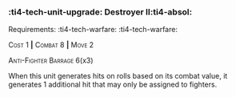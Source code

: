 ### :ti4-tech-unit-upgrade: **Destroyer II**:ti4-absol:

Requirements: :ti4-tech-warfare: :ti4-tech-warfare:

<span style="font-variant:small-caps;">Cost 1</span> __|__ <span style="font-variant:small-caps;">Combat 8</span> __|__ <span style="font-variant:small-caps;">Move 2</span>

<span style="font-variant:small-caps;">Anti-Fighter Barrage</span> 6(x3)

When this unit generates hits on rolls based on its combat value, it generates 1 additional hit that may only be assigned to fighters.
